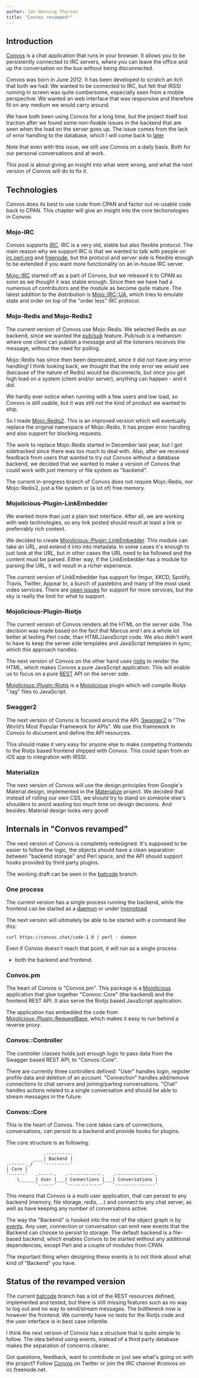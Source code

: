 ```yaml
---
author: Jan Henning Thorsen
title: "Convos revamped!"
---
```


## Introduction

[Convos](/) is a chat application that runs in your browser.
It allows you to be persistently connected to IRC servers, where you can leave
the office and up the conversation on the bus without being disconnected.

Convos was born in June 2012. It has been developed to scratch an itch that
both we had: We wanted to be connected to IRC, but felt that IRSSI running in
screen was quite cumbersome, especially seen from a mobile perspective: We
wanted an web interface that was responsive and therefore fit on any medium we
would carry around.

<!--more-->

We have both been using Convos for a long time, but the project itself lost
traction after we found some non-fixable issues in the backend that are seen
when the load on the server goes up. The issue comes from the lack of error
handling to the database, which I will come back to [later](#mojo-redis-and-mojo-redis2)

Note that even with this issue, we still use Convos on a daily basis. Both for
our personal conversations and at work.

This post is about giving an insight into what went wrong, and what the next
version of Convos will do to fix it.

## Technologies

Convos does its best to use code from CPAN and factor out re-usable code back
to CPAN. This chapter will give an insight into the core techonologies
in Convos:

### Mojo-IRC

Convos supports [IRC](https://en.wikipedia.org/wiki/Internet_Relay_Chat). IRC
is a very old, stable but also flexible protocol. The main reason why we
support IRC is that we wanted to talk with people on [irc.perl.org](http://www.irc.perl.org/)
and [freenode](http://freenode.net), but the protocol and server side is
flexible enough to be extended if you want more functionality on an in-house
IRC server.

[Mojo::IRC](https://metacpan.org/release/Mojo-IRC) started off as a part of
Convos, but we released it to CPAN as soon as we thought it was stable enough.
Since then we have had a numerous of contributors and the module as become
quite mature. The latest addition to the distribution is
[Mojo::IRC::UA](https://metacpan.org/pod/Mojo::IRC::UA), which tries to emulate
state and order on top of the "order less" IRC protocol.

### Mojo-Redis and Mojo-Redis2

The current version of Convos use Mojo::Redis. We selected Redis as our
backend, since we wanted the [pub/sub](http://redis.io/topics/pubsub)
feature. Pub/sub is a mehanism where one client can publish a message and all
the listeners receives the message, without the need for polling.

Mojo::Redis has since then been deprecated, since it did not have any error
handling! I think looking back, we thought that the only error we would see
(because of the nature of Redis) would be disconnects, but once you get high
load on a system (client and/or server), anything can happen - and it did.

We hardly ever notice when running with a few users and low load, so Convos is
still usable, but it was still not the kind of product we wanted to ship.

So I made [Mojo::Redis2](https://metacpan.org/release/Mojo-Redis2). This is
an improved version which will eventually replace the original namespace of
Mojo::Redis. It has proper error handling and also support for blocking
requests.

The work to replace Mojo::Redis started in December last year, but I got
sidetracked since there was too much to deal with. Also, after we received
feedback from users that wanted to try out Convos without a database backend,
we decided that we wanted to make a version of Convos that could work with
just memory or file system as "backend".

The current in-progress branch of Convos does not require Mojo::Redis, nor
Mojo::Redis2, just a file system or (a lot of) free memory.

### Mojolicious-Plugin-LinkEmbedder

We wanted more than just a plain text interface. After all, we are working
with web technologies, so any link posted should result at least a link or
preferrably rich content.

We decided to create [Mojolicious::Plugin::LinkEmbedder](https://metacpan.org/release/Mojolicious-Plugin-LinkEmbedder).
This module can take an URL, and extend it into into metadata. In some cases it's
enough to just look at the URL, but in other cases the URL need to be followed
and the content must be parsed. Either way, if the LinkEmbedder has a module
for parsing the URL, it will result in a richer experience.

The current version of LinkEmbedder has support for Imgur, XKCD, Spotify,
Travis, Twitter, Appear In, a bunch of pastebins and many of the most used
video services. There are [open issues](https://github.com/jhthorsen/mojolicious-plugin-linkembedder/issues)
for support for more services, but the sky is really the limit for what to
support.

### Mojolicious-Plugin-Riotjs

The current version of Convos renders all the HTML on the server side. The
decision was made based on the fact that Marcus and I are a whole lot better
at testing Perl code, than HTML/JavaScript code. We also didn't want to
have to keep the server side templates and JavaScript templates in sync, which
this approach handles.

The next version of Convos on the other hand uses [riotjs](http://riotjs.com)
to render the HTML, which makes Convos a pure JavaScript application. This
will enable us to focus on a pure [REST](#swagger2_and_json-validator)
API on the server side.

[Mojolicious::Plugin::Riotjs](https://metacpan.org/pod/Mojolicious::Plugin::Riotjs)
is a [Mojolicious](http://mojolicio.us/) plugin which will compile Riotjs
".tag" files to JavaScript.

### Swagger2

The next version of Convos is focused around the API.
[Swagger2](http://thorsen.pm/perl/programming/2015/07/05/mojolicious-swagger2.html)
is "The World’s Most Popular Framework for APIs". We use this framework in
Convos to document and define the API resources.

This should make it very easy for anyone else to make competing frontends to
the Riotjs based frontend shipped with Convos. This could span from an iOS app
to integration with IRSSI.

### Materialize

The next version of Convos will use the design principles from Google's
Material design, implemented in the [Materialize](http://materializecss.com/)
project. We decided that instead of rolling our own CSS, we should try to
stand on someone else's shoulders to avoid wasting too much time on design
decisions. And besides: Material design looks very good!

## Internals in "Convos revamped"

The next version of Convos is completely redesigned. It's supposed to be
easier to follow the logic, the objects should have a clean separation between
"backend storage" and Perl space, and the API should support hooks provided by
third party plugins.

The working draft can be seen in the [batcode](https://github.com/convos-chat/convos/tree/batcode)
branch.

### One process

The current version has a single process running the backend, while the frontend
can be started as a
[daemon](https://metacpan.org/pod/Mojolicious::Command::daemon) or under
[hypnotoad](https://metacpan.org/pod/distribution/Mojolicious/script/hypnotoad)

The next version will ultimately be able to be started with a command like
this:

    curl https://convos.chat/code-1.0 | perl - daemon

Even if Convos doesn't reach that point, it will run as a single process
- both the backend and frontend.

### Convos.pm

The heart of Convos is "Convos.pm". This package is a
[Mojolicious](https://metacpan.org/pod/Mojolicious) application that glue
together "Convos::Core" (the backend) and the frontend REST API. It also serve
the Riotjs based JavaScript application.

The application has embedded the code from [Mojolicious::Plugin::RequestBase](https://metacpan.org/pod/Mojolicious::Plugin::RequestBase),
which makes it easy to run behind a reverse proxy.

### Convos::Controller

The controller classes holds just enough logic to pass data from the Swagger
based REST API, to "Convos::Core".

There are currently three controllers defined: "User" handles login, register
profile data and deletion of an account. "Connection" handles add/remove
connections to chat servers and joining/parting conversations. "Chat" handles
actions related to a single conversation and should be able to stream messages
in the future.

### Convos::Core

This is the heart of Convos. The core takes care of connections,
conversations, can persist to a backend and provide hooks for plugins.

The core structure is as following:


                  .---------.
              ____| Backend |
    .------._/    '---------'
    | Core |
    '------'   .------.   .-------------.   .---------------.
        \______| User |___| Connections |___| Conversations |
               '------'   '-------------'   '---------------'

This means that Convos is a multi user application, that can persist
to any backend (memory, file storage, redis, ...) and connect to any chat
server, as well as have keeping any number of conversations active.

The way the "Backend" is hooked into the rest of the object graph is by
[events](https://metacpan.org/pod/Mojo::EventEmitter). Any user, connection or
conversation can emit new events that the Backend can choose to persist to
storage. The default backend is a file-based backend, which enables Convos to
be started without any additional dependencies, except Perl and a couple of
modules from CPAN.

The important thing when designing these events is to not think about what
kind of "Backend" you have.

## Status of the revamped version

The current [batcode](https://github.com/convos-chat/convos/tree/batcode) branch
has a lot of the REST resources defined, implemented and tested, but there is
still missing features such as no way to log out and no way to send/stream
messages. The bottleneck now is however the frontend. We currently have no
tests for the Riotjs code and the user interface is in best case infantile.

I think the next version of Convos has a structure that is quite simple to
follow. The idea behind using events, instead of a third party database makes
the separation of concerns clearer.

Got questions, feedback, want to contribute or just see what's going on with
the project? Follow [Convos](http://twitter.com/convosby) on Twitter or
join the IRC channel #convos on irc.freenode.net.
